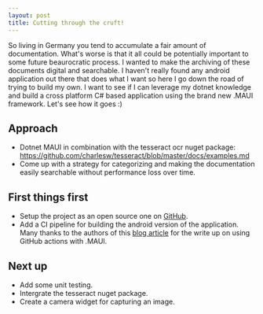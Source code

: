 ```yaml
---
layout: post
title: Cutting through the cruft!
---
```


So living in Germany you tend to accumulate a fair amount of documentation. What's worse is that it all could be potentially important to some future beaurocratic process. I wanted to make the archiving of these documents digital and searchable.
I haven't really found any android application out there that does what I want so here I go down the road of trying to build my own.
I want to see if I can leverage my dotnet knowledge and build a cross platform C# based application using the brand new .MAUI framework.
Let's see how it goes :)

## Approach
- Dotnet MAUI in combination with the tesseract ocr nuget package: https://github.com/charlesw/tesseract/blob/master/docs/examples.md
- Come up with a strategy for categorizing and making the documentation easily searchable without performance loss over time.

## First things first
- Setup the project as an open source one on [GitHub](https://github.com/peader/CruftBuster).
- Add a CI pipeline for building the android version of the application. Many thanks to the authors of this [blog article](https://blog.taranissoftware.com/building-net-maui-apps-with-github-actions) for the write up on using GitHub actions with .MAUI.

## Next up
- Add some unit testing.
- Intergrate the tesseract nuget package.
- Create a camera widget for capturing an image.